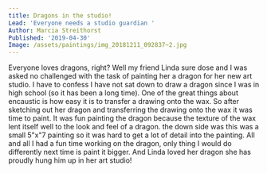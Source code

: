 ```yaml
---
title: Dragons in the studio!
Lead: 'Everyone needs a studio guardian '
Author: Marcia Streithorst
Published: '2019-04-30'
Image: /assets/paintings/img_20181211_092837~2.jpg
---
```

Everyone loves dragons, right? Well my friend Linda sure dose and I was asked no challenged with the task of painting her a dragon for her new art studio. I have to confess I have not sat down to draw a dragon since I was in high school (so it has been a long time). One of the great things about encaustic is how easy it is to transfer a drawing onto the wax. So after sketching out her dragon and transferring the drawing onto the wax it was time to paint. It was fun painting the dragon because the texture of the wax lent itself well to the look and feel of a dragon. the down side was this was a small 5"x"7 painting so it was hard to get a lot of detail into the painting. All and all I had a fun time working on the dragon, only thing I would do differently next time is paint it bigger. And Linda loved her dragon she has proudly hung him up in her art studio!   
